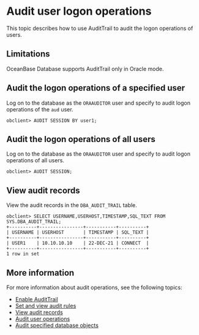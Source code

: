 # Audit user logon operations

This topic describes how to use AuditTrail to audit the logon operations of users.

## Limitations

OceanBase Database supports AuditTrail only in Oracle mode.

## Audit the logon operations of a specified user

Log on to the database as the `ORAAUDITOR` user and specify to audit logon operations of the `aud` user.

```shell
obclient> AUDIT SESSION BY user1;
```

## Audit the logon operations of all users

Log on to the database as the `ORAAUDITOR` user and specify to audit logon operations of all users.

```shell
obclient> AUDIT SESSION;
```

## View audit records

View the audit records in the `DBA_AUDIT_TRAIL` table.

```shell
obclient> SELECT USERNAME,USERHOST,TIMESTAMP,SQL_TEXT FROM SYS.DBA_AUDIT_TRAIL;
+----------+----------------+-----------+----------+
| USERNAME | USERHOST       | TIMESTAMP | SQL_TEXT |
+----------+----------------+-----------+----------+
| USER1    | 10.10.10.10    | 22-DEC-21 | CONNECT  |
+----------+----------------+-----------+----------+
1 row in set
```

## More information

For more information about audit operations, see the following topics:

* [Enable AuditTrail](../600.security-audit/200.audit-open.md)
* [Set and view audit rules](../600.security-audit/300.set-up-and-view-audit-rules.md)
* [View audit records](../600.security-audit/500.audit-records.md)
* [Audit user operations](../600.security-audit/700.audit-user-operations.md)
* [Audit specified database objects](../600.security-audit/800.audit-a-specified-database-object.md)
